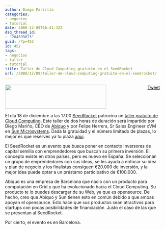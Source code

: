 ```yaml
---
author: Diego Parrilla
categories:
- negocios
- tutorial
date: 2008-12-09T16:41:32Z
dsq_thread_id:
- "204693013"
guid: /?p=452
id: 452
tags:
- negocios
- taller
- tutorial
title: Taller de Cloud Computing gratuito en el SeedRocket
url: /2008/12/09/taller-de-cloud-computing-gratuito-en-el-seedrocket/
---
```


<div style="float: right; margin-left: 10px;">
  <a href="https://twitter.com/share" class="twitter-share-button" data-via="nubeblog" data-hashtags="negocios,taller,tutorial" data-count="vertical" data-url="/2008/12/09/taller-de-cloud-computing-gratuito-en-el-seedrocket/">Tweet</a>
</div>

<img class="aligncenter" src="http://seedrocket.com/plantillas/img/329x78_logotipo_seedrocket.gif" alt="" width="329" height="78" />

El día 18 de diciembre a las 17.00 [SeedRocket](http://seedrocket.com) patrocina un [taller gratuito de Cloud Computing](http://seedrocket.com/taller_cloud.html). Este taller de dos horas de duración será impartido por Diego Mariño, CEO de [Abiquo](http://abiquo.com) y por Felipe Herrera, Sr Sales Engineer xVM en [Sun Microsystems](http://www.sun.com). Dada la gratuidad y el número limitado de plazas, lo mejor es que reserves ya tu plaza [aquí](http://seedrocket.com/taller_cloud.html).

El SeedRocket es un evento que busca poner en contacto inversores de capital semilla con emprendedores que buscan su primera inversión. El concepto existe en otros países, pero es nuevo en España. Se seleccionan un grupo de emprendedores con sus ideas, se les ayuda a enfocar su idea y plan de negocio y los finalistas consiguen €20.000 de inversión, y la mejor idea puede optar a un préstamo participativo de €100.000.

Abiquo es una empresa de Barcelona que nació con un producto para computación en Grid y que ha evolucionado hacia el Cloud Computing. Su producto te lo puedes descargar de su Web, ya que es opensource. De hecho, creo que Abiquo y Sun tienen esto en común debido a que ambas apoyan el opensource. Esto hace que sus productos sean atractivos para startups con pocas posibilidades de financiación. Justo el caso de las que se presentan al SeedRocket.

Por cierto, el evento es en Barcelona.
